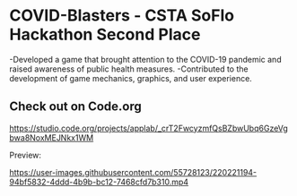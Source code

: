 # COVID-Blasters - CSTA SoFlo Hackathon Second Place

-Developed a game that brought attention to the COVID-19 pandemic and raised awareness of public health measures.
-Contributed to the development of game mechanics, graphics, and user experience.

## Check out on Code.org
https://studio.code.org/projects/applab/_crT2FwcyzmfQsBZbwUbq6GzeVgbwa8NoxMEJNkx1WM

Preview:

https://user-images.githubusercontent.com/55728123/220221194-94bf5832-4ddd-4b9b-bc12-7468cfd7b310.mp4

